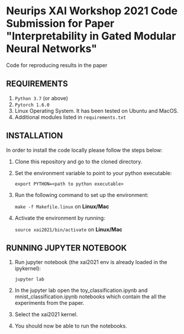 Neurips XAI Workshop 2021 Code Submission for Paper "Interpretability in Gated Modular Neural Networks"
=======================================================================================================

Code for reproducing results in the paper

REQUIREMENTS
------------

1. ``Python 3.7`` (or above)
2. ``Pytorch 1.6.0``
3. Linux Operating System. It has been tested on Ubuntu and MacOS. 
4. Additional modules listed in ``requirements.txt``

INSTALLATION 
------------

In order to install the code locally please follow the steps below:

1. Clone this repository and go to the cloned directory.

2. Set the environment variable to point to your python executable:

   `export PYTHON=<path to python executable>`

3. Run the following command to set up the environment:

   `make -f Makefile.linux` on **Linux/Mac**

4. Activate the environment by running:

   `source xai2021/bin/activate` on **Linux/Mac**


RUNNING JUPYTER NOTEBOOK
------------------------

1. Run jupyter notebook (the xai2021 env is already loaded in the ipykernel):

   `jupyter lab`

2. In the jupyter lab open the toy_classification.ipynb and mnist_classification.ipynb notebooks which contain the all the experiments from the paper.

3. Select the xai2021 kernel.

4. You should now be able to run the notebooks.

